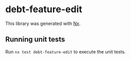 # debt-feature-edit

This library was generated with [Nx](https://nx.dev).

## Running unit tests

Run `nx test debt-feature-edit` to execute the unit tests.
